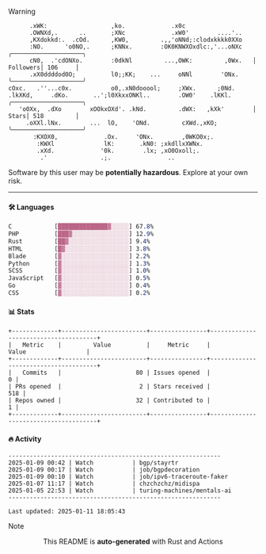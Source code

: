 > [!WARNING]
> ```>        ,o;                    .                ..                    
>       .xWK:                  ,ko.             .x0c                   
>       .OWNXd,.      ..       ;XNc             .xW0'        ....'..   
>       ,KXdokkd:.  .cOd.      ,KW0,         .,,'oNNd;:clodxkkkk0XXo   
>       :NO.      'o0NO,.      ;KNNx.        :OK0KNWXOxdlc:,'...oNXc   ╭────────────────────╮
>       cN0,  .'cdONXo.        :0dkNl         ...,OWK:         ,0Wx.   │ Followers│ 106     │
>       .xX0ddddod0O;          l0;;KK;    ...     oNNl        'ONx.    ╰────────────────────╯
> cOxc.   .''...c0x.           o0,.xN0dooool;     ;XWx.      ;0Nd.     
> .lkXKd,     .dKo.       ..';l0XkxxONKl..        .OW0'    .lKKl.      ╭────────────────────╮
>    'o0Xx,  .dXo        xOOkxOXd'. .kNd.         .dWX:   ,kXk'        │ Stars│ 518         │
>      .oXXl.lNx.        ...  lO,    'ONd.         cXWd.,xKO;          ╰────────────────────╯
>        :KXOX0,             .Ox.     'ONx.        ,0WKO0x;.           
>         :KWXl              lK:       .kN0: ;xkdllxXWNx.              
>         .xXd.             '0k.        .lx; ,xO0Oxoll;.               
>          .'               .;.                ..                      
> ```
> <p>Software by this user may be <b>potentially hazardous</b>. Explore at your own risk.</p>

---

#### 🛠️ Languages
```css
C            [██████████████▓░░░░░] 67.8%
PHP          [███▓░░░░░░░░░░░░░░░░] 12.9%
Rust         [██▓░░░░░░░░░░░░░░░░░] 9.4%
HTML         [█▓░░░░░░░░░░░░░░░░░░] 3.8%
Blade        [▓░░░░░░░░░░░░░░░░░░░] 2.2%
Python       [▓░░░░░░░░░░░░░░░░░░░] 1.3%
SCSS         [▓░░░░░░░░░░░░░░░░░░░] 1.0%
JavaScript   [▓░░░░░░░░░░░░░░░░░░░] 0.5%
Go           [▓░░░░░░░░░░░░░░░░░░░] 0.4%
CSS          [▓░░░░░░░░░░░░░░░░░░░] 0.2%
```

#### 📊 Stats
```
+-------------+------------------------+----------------+--------------------------------------+
|   Metric    |         Value          |     Metric     |                Value                 |
+-------------+------------------------+----------------+--------------------------------------+
|   Commits   |                     80 | Issues opened  |                                    0 |
| PRs opened  |                      2 | Stars received |                                  518 |
| Repos owned |                     32 | Contributed to |                                    1 |
+-------------+------------------------+----------------+--------------------------------------+
```

#### 🔥 Activity
```
------------------------------------------------------------
2025-01-09 00:42 | Watch           | bgp/stayrtr
2025-01-09 00:17 | Watch           | job/bgpdecoration
2025-01-09 00:10 | Watch           | job/ipv6-traceroute-faker
2025-01-07 11:17 | Watch           | chzchzchz/midispa
2025-01-05 22:53 | Watch           | turing-machines/mentals-ai
------------------------------------------------------------

Last updated: 2025-01-11 18:05:43
```

> [!NOTE]
> <p align="center">This README is <b>auto-generated</b> with Rust and Actions</p>